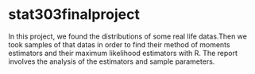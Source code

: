 # stat303finalproject
  In this project, we found the distributions of some real life datas.Then we took samples of that datas in order to find their method of moments estimators and their maximum likelihood estimators with R. The report involves the analysis of the estimators and sample parameters.
